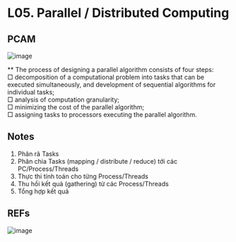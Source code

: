 
# L05. Parallel / Distributed Computing



## PCAM

![image](https://github.com/AdTekDev/SA/assets/18588011/79c5bd9f-f46f-4ec6-9b65-32fb532dc294)

** The process of designing a parallel algorithm consists of four steps:  
□ decomposition of a computational problem into tasks that can be executed simultaneously, and development of sequential algorithms for individual tasks;  
□ analysis of computation granularity;  
□ minimizing the cost of the parallel algorithm;  
□ assigning tasks to processors executing the parallel algorithm.  

## Notes

1. Phân rã Tasks
2. Phân chia Tasks (mapping / distribute / reduce) tới các PC/Process/Threads
3. Thực thi tính toán cho từng Process/Threads
4. Thu hồi kết quả (gathering) từ các Process/Threads
5. Tổng hợp kết quả

## REFs

 ![image](https://github.com/AdTekDev/SA/assets/18588011/fbc7ed77-d9ea-4700-b02f-db7efe36b687)

